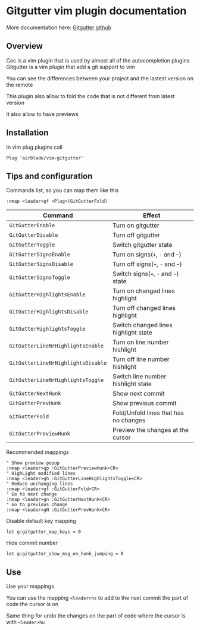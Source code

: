 # Gitgutter vim plugin documentation

More documentation here: [Gitgutter github](https://github.com/airblade/vim-gitgutter)

## Overview

Coc is a vim plugin that is used by almost all of the autocompletion plugins
Gitgutter is a vim plugin that add a git support to vim

You can see the differences between your project and the lastest version on the remote

This plugin also allow to fold the code that is not different from latest version

It also allow to have previews

## Installation

In vim plug plugins call

```vim
Plug 'airblade/vim-gitgutter'
```

## Tips and configuration

Commands list, so you can map them like this

```vim
:nmap <leader>gf <Plug>(GitGutterFold)
```

|Command                           |Effect                               |
|----------------------------------|-------------------------------------|
|`GitGutterEnable`                 |Turn on gitgutter                    |
|`GitGutterDisable`                |Turn off gitgutter                   |
|`GitGutterToggle`                 |Switch gitgutter state               |
|`GitGutterSignsEnable`            |Turn on signs(`+`, `-` and `~`)      |
|`GitGutterSignsDisable`           |Turn off signs(`+`, `-` and `~`)     |
|`GitGutterSignsToggle`            |Switch signs(`+`, `-` and `~`) state |
|`GitGutterHighlightsEnable`       |Turn on changed lines highlight      |
|`GitGutterHighlightsDisable`      |Turn off changed lines highlight     |
|`GitGutterHighlightsToggle`       |Switch changed lines highlight state |
|`GitGutterLineNrHighlightsEnable` |Turn on line number hishlight        |
|`GitGutterLineNrHighlightsDisable`|Turn off line number hishlight       |
|`GitGutterLineNrHighlightsToggle` |Switch line number hishlight state   |
|`GitGutterNextHunk`               |Show next commit                     |
|`GitGutterPrevHunk`               |Show previous commit                 |
|`GitGutterFold`                   |Fold/Unfold lines that has no changes|
|`GitGutterPreviewHunk`            |Preview the changes at the cursor    |

Recommended mappings

```vim
" Show preview popup
:nmap <leader>gp :GitGutterPreviewHunk<CR>
" HighLight modified lines
:nmap <leader>gh :GitGutterLineHighlightsToggle<CR>
" Reduce unchanging lines
:nmap <leader>gf :GitGutterFold<CR>
" Go to next change
:nmap <leader>gn :GitGutterNextHunk<CR>
" Go to previous change
:nmap <leader>gN :GitGutterPrevHunk<CR>
```

Disable default key mapping

```vim
let g:gitgutter_map_keys = 0
```

Hide commit number

```vim
let g:gitgutter_show_msg_on_hunk_jumping = 0
```

## Use

Use your mappings

You can use the mapping `<leader>hs` to add to the next commit the part of code the cursor is on

Same thing for undo the changes on the part of code where the cursor is with `<leader>hu`
